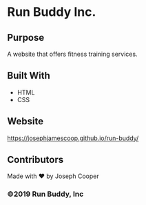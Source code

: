 # Run Buddy Inc.
 
## Purpose
A website that offers fitness training services.

## Built With
* HTML
* CSS

## Website
https://josephjamescoop.github.io/run-buddy/

## Contributors
Made with ❤️ by Joseph Cooper

### ©️2019 Run Buddy, Inc
